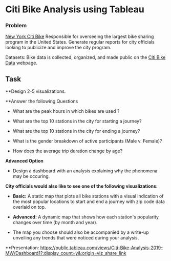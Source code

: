 # Citi Bike Analysis using Tableau

### Problem

[New York Citi Bike](https://en.wikipedia.org/wiki/Citi_Bike) Responsible for overseeing the largest bike sharing program in the United States. Generate regular reports for city officials looking to publicize and improve the city program.

Datasets: Bike data is collected, organized, and made public on the [Citi Bike Data](https://www.citibikenyc.com/system-data) webpage.

## Task

**Design 2-5 visualizations.

**Answer the following Questions

* What are the peak hours in which bikes are used ?

* What are the top 10 stations in the city for starting a journey?

* What are the top 10 stations in the city for ending a journey?  

* What is the gender breakdown of active participants (Male v. Female)?

* How does the average trip duration change by age?

**Advanced Option**

* Design a dashboard with an analysis explaining why the phenomena may be occuring. 

**City officials would also like to see one of the following visualizations:**

* **Basic:** A static map that plots all bike stations with a visual indication of the most popular locations to start and end a journey with zip code data overlaid on top.

* **Advanced:** A dynamic map that shows how each station's popularity changes over time (by month and year).  

* The map you choose should also be accompanied by a write-up unveiling any trends that were noticed during your analysis.

**Presentation: https://public.tableau.com/views/Citi-Bike-Analysis-2019-MW/Dashboard1?:display_count=y&:origin=viz_share_link

